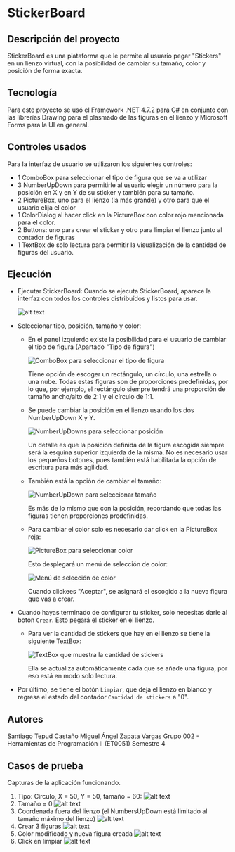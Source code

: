 # StickerBoard

## Descripción del proyecto

StickerBoard es una plataforma que le permite al usuario pegar "Stickers" en un lienzo virtual, con la posibilidad de cambiar su tamaño, color y posición de forma exacta.

## Tecnología

Para este proyecto se usó el Framework .NET 4.7.2 para C# en conjunto con las librerías Drawing para el plasmado de las figuras en el lienzo y Microsoft Forms para la UI en general.

## Controles usados

Para la interfaz de usuario se utilizaron los siguientes controles:

+ 1 ComboBox para seleccionar el tipo de figura que se va a utilizar
+ 3 NumberUpDown para permitirle al usuario elegir un número para la posición en X y en Y de su sticker y también para su tamaño.
+ 2 PictureBox, uno para el lienzo (la más grande) y otro para que el usuario elija el color
+ 1 ColorDialog al hacer click en la PictureBox con color rojo mencionada para el color.
+ 2 Buttons: uno para crear el sticker y otro para limpiar el lienzo junto al contador de figuras
+ 1 TextBox de solo lectura para permitir la visualización de la cantidad de figuras del usuario.

## Ejecución

+ Ejecutar StickerBoard:
    Cuando se ejecuta StickerBoard, aparece la interfaz con todos los controles distribuídos y listos para usar.
    
    ![alt text](images/image.png)

+ Seleccionar tipo, posición, tamaño y color:

  + En el panel izquierdo existe la posibilidad para el usuario de cambiar el tipo de figura (Apartado "Tipo de figura")

    ![ComboBox para seleccionar el tipo de figura](images/image-1.png)

    Tiene opción de escoger un rectángulo, un círculo, una estrella o una nube. Todas estas figuras son de proporciones predefinidas, por lo que, por ejemplo, el rectángulo siempre tendrá una proporción de tamaño ancho/alto de 2:1 y el círculo de 1:1.

  + Se puede cambiar la posición en el lienzo usando los dos NumberUpDown X y Y.

    ![NumberUpDowns para seleccionar posición](images/image-2.png)
  
    Un detalle es que la posición definida de la figura escogida siempre será la esquina superior izquierda de la misma. No es necesario usar los pequeños botones, pues también está habilitada la opción de escritura para más agilidad.

  + También está la opción de cambiar el tamaño:

    ![NumberUpDown para seleccionar tamaño](images/image-3.png)

    Es más de lo mismo que con la posición, recordando que todas las figuras tienen proporciones predefinidas.

  + Para cambiar el color solo es necesario dar click en la PictureBox roja:

    ![PictureBox para seleccionar color](images/image-4.png)

    Esto desplegará un menú de selección de color:

    ![Menú de selección de color](images/image-5.png)

    Cuando clickees "Aceptar", se asignará el escogido a la nueva figura que vas a crear.

+ Cuando hayas terminado de configurar tu sticker, solo necesitas darle al boton ```Crear```. Esto pegará el sticker en el lienzo.

  + Para ver la cantidad de stickers que hay en el lienzo se  tiene la siguiente TextBox:

    ![TextBox que muestra la cantidad de stickers](images/image-6.png)

    Ella se actualiza automáticamente cada que se añade una figura, por eso está en modo solo lectura.
  
+ Por último, se tiene el botón ```Limpiar```, que deja el lienzo en blanco y regresa el estado del contador ```Cantidad de stickers``` a "0".

## Autores

Santiago Tepud Castaño
Miguel Ángel Zapata Vargas
Grupo 002 - Herramientas de Programación II (ET0051)
Semestre 4

## Casos de prueba

Capturas de la aplicación funcionando.

1. Tipo: Circulo, X = 50, Y = 50, tamaño = 60:
  ![alt text](images/image-7.png)
2. Tamaño = 0
  ![alt text](images/image-8.png)
3. Coordenada fuera del lienzo (el NumbersUpDown está limitado al tamaño máximo del lienzo)
  ![alt text](images/image-9.png)
4. Crear 3 figuras
  ![alt text](images/image-10.png)
5. Color modificado y nueva figura creada
  ![alt text](images/image-11.png)
6. Click en limpiar
  ![alt text](images/image-12.png)
